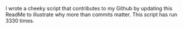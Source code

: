 I wrote a cheeky script that contributes to my Github by updating this ReadMe to illustrate why more than commits matter. This script has run 3330 times.
